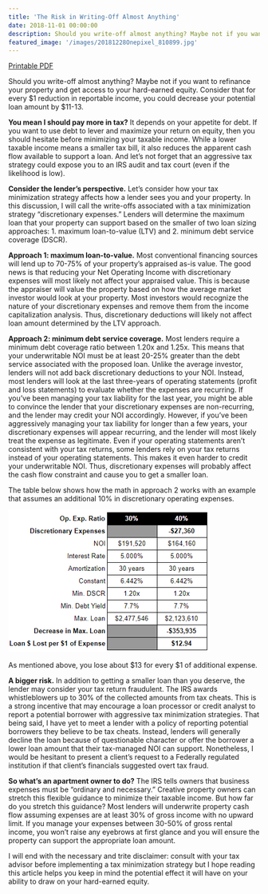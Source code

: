 ```yaml
---
title: 'The Risk in Writing-Off Almost Anything'
date: 2018-11-01 00:00:00
description: Should you write-off almost anything? Maybe not if you want to refinance your property and get access to your hard-earned equity. Consider that for every $1 reduction in reportable income, you could decrease your potential loan amount by $11-13.
featured_image: '/images/20181228Onepixel_810899.jpg'
---
```


<a href="/assets/pdfs/201811-TheRiskInWritingOffAlmostAnything.pdf"  class="js-no-ajax"><i class="fas fa-file-pdf"></i> Printable PDF</a>

Should you write-off almost anything? Maybe not if you want to refinance your property and get access to your hard-earned equity. Consider that for every $1 reduction in reportable income, you could decrease your potential loan amount by $11-13.

**You mean I should pay more in tax?** It depends on your appetite for debt. If you want to use debt to lever and maximize your return on equity, then you should hesitate before minimizing your taxable income. While a lower taxable income means a smaller tax bill, it also reduces the apparent cash flow available to support a loan. And let’s not forget that an aggressive tax strategy could expose you to an IRS audit and tax court (even if the likelihood is low).

**Consider the lender’s perspective.** Let’s consider how your tax minimization strategy affects how a lender sees you and your property. In this discussion, I will call the write-offs associated with a tax minimization strategy “discretionary expenses.” Lenders will determine the maximum loan that your property can support based on the smaller of two loan sizing approaches: 1. maximum loan-to-value (LTV) and 2. minimum debt service coverage (DSCR). 

**Approach 1: maximum loan-to-value.** Most conventional financing sources will lend up to 70-75% of your property’s appraised as-is value. The good news is that reducing your Net Operating Income with discretionary expenses will most likely not affect your appraised value. This is because the appraiser will value the property based on how the average market investor would look at your property. Most investors would recognize the nature of your discretionary expenses and remove them from the income capitalization analysis. Thus, discretionary deductions will likely not affect loan amount determined by the LTV approach.

**Approach 2: minimum debt service coverage.** Most lenders require a minimum debt coverage ratio between 1.20x and 1.25x. This means that your underwritable NOI must be at least 20-25% greater than the debt service associated with the proposed loan. Unlike the average investor, lenders will not add back discretionary deductions to your NOI. Instead, most lenders will look at the last three-years of operating statements (profit and loss statements) to evaluate whether the expenses are recurring. If you’ve been managing your tax liability for the last year, you might be able to convince the lender that your discretionary expenses are non-recurring, and the lender may credit your NOI accordingly. However, if you’ve been aggressively managing your tax liability for longer than a few years, your discretionary expenses will appear recurring, and the lender will most likely treat the expense as legitimate. Even if your operating statements aren’t consistent with your tax returns, some lenders rely on your tax returns instead of your operating statements. This makes it even harder to credit your underwritable NOI. Thus, discretionary expenses will probably affect the cash flow constraint and cause you to get a smaller loan.

The table below shows how the math in approach 2 works with an example that assumes an additional 10% in discretionary operating expenses.

![table](/images/article-the-risk-in-writing-off-almost-anything-table1.PNG "table")

As mentioned above, you lose about $13 for every $1 of additional expense.

**A bigger risk.** In addition to getting a smaller loan than you deserve, the lender may consider your tax return fraudulent. The IRS awards whistleblowers up to 30% of the collected amounts from tax cheats. This is a strong incentive that may encourage a loan processor or credit analyst to report a potential borrower with aggressive tax minimization strategies. That being said, I have yet to meet a lender with a policy of reporting potential borrowers they believe to be tax cheats. Instead, lenders will generally decline the loan because of questionable character or offer the borrower a lower loan amount that their tax-managed NOI can support. Nonetheless, I would be hesitant to present a client’s request to a Federally regulated institution if that client’s financials suggested overt tax fraud.

**So what’s an apartment owner to do?** The IRS tells owners that business expenses must be “ordinary and necessary.” Creative property owners can stretch this flexible guidance to minimize their taxable income. But how far do you stretch this guidance? Most lenders will underwrite property cash flow assuming expenses are at least 30% of gross income with no upward limit. If you manage your expenses between 30-50% of gross rental income, you won’t raise any eyebrows at first glance and you will ensure the property can support the appropriate loan amount.

I will end with the necessary and trite disclaimer: consult with your tax advisor before implementing a tax minimization strategy but I hope reading this article helps you keep in mind the potential effect it will have on your ability to draw on your hard-earned equity.